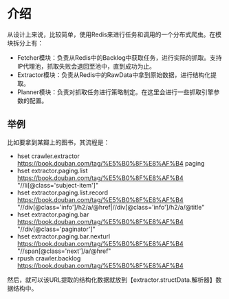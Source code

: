 # 介绍
从设计上来说，比较简单，使用Redis来进行任务和调用的一个分布式爬虫。在模块拆分上有：

- Fetcher模块：负责从Redis中的Backlog中获取任务，进行实际的抓取。支持IP代理池，抓取失败会退回至池中，直到成功为止。
- Extractor模块：负责从Redis中的RawData中拿到原始数据，进行结构化提取。
- Planner模块：负责对抓取任务进行策略制定。在这里会进行一些抓取引擎参数的配置。

## 举例
比如要拿到某瓣上的图书，其流程是：
 - hset crawler.extractor https://book.douban.com/tag/%E5%B0%8F%E8%AF%B4 paging
 - hset extractor.paging.list https://book.douban.com/tag/%E5%B0%8F%E8%AF%B4 "//li[@class='subject-item']"
 - hset extractor.paging.list.record https://book.douban.com/tag/%E5%B0%8F%E8%AF%B4 "//div[@class='info']/h2/a/@href|//div[@class='info']/h2/a/@title"
 - hset extractor.paging.bar https://book.douban.com/tag/%E5%B0%8F%E8%AF%B4 "//div[@class='paginator']"
 - hset extractor.paging.bar.nexturl https://book.douban.com/tag/%E5%B0%8F%E8%AF%B4 "//span[@class='next']/a/@href"
 - rpush crawler.backlog https://book.douban.com/tag/%E5%B0%8F%E8%AF%B4

然后，就可以该URL提取的结构化数据就放到【extractor.structData.解析器】数据结构中。
